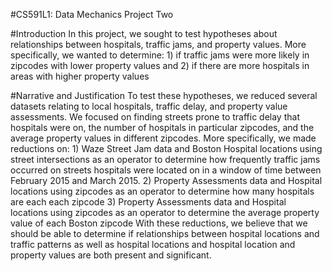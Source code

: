 #CS591L1: Data Mechanics Project Two

#Introduction
In this project, we sought to test hypotheses about relationships between hospitals, traffic jams, and property values. More specifically, we wanted to determine: 
	 1) if traffic jams were more likely in zipcodes with lower property values and 
	 2) if there are more hospitals in areas with higher property values

#Narrative and Justification
To test these hypotheses, we reduced several datasets relating to local hospitals, traffic delay, and property value assessments. We focused on finding streets prone to traffic delay that hospitals were on, the number of hospitals in particular zipcodes, and the average property values in different zipcodes. More specifically, we made reductions on: 
	1) Waze Street Jam data and Boston Hospital locations using street intersections as an operator to determine how frequently traffic jams occurred on streets hospitals were located on in a window of time between February 2015 and March 2015. 
	2) Property Assessments data and Hospital locations using zipcodes as an operator to determine how many hospitals are each each zipcode 
	3) Property Assessments data and Hospital locations using zipcodes as an operator to determine the average property value of each Boston zipcode
With these reductions, we believe that we should be able to determine if relationships between hospital locations and traffic patterns as well as hospital locations and hospital location and property values are both present and significant.
